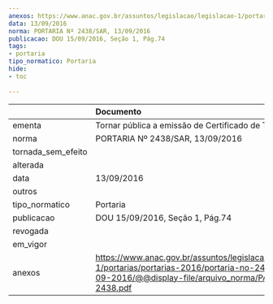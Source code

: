 ```yaml
---
anexos: https://www.anac.gov.br/assuntos/legislacao/legislacao-1/portarias/portarias-2016/portaria-no-2438-sar-13-09-2016/@@display-file/arquivo_norma/PA2016-2438.pdf
data: 13/09/2016
norma: PORTARIA Nº 2438/SAR, 13/09/2016
publicacao: DOU 15/09/2016, Seção 1, Pág.74
tags:
- portaria
tipo_normatico: Portaria
hide: 
- toc 
 
---
```


|                    | Documento                                                                                                                                                      |
|:-------------------|:---------------------------------------------------------------------------------------------------------------------------------------------------------------|
| ementa             | Tornar pública a emissão de Certificado de Tipo (CT).                                                                                                          |
| norma              | PORTARIA Nº 2438/SAR, 13/09/2016                                                                                                                               |
| tornada_sem_efeito |                                                                                                                                                                |
| alterada           |                                                                                                                                                                |
| data               | 13/09/2016                                                                                                                                                     |
| outros             |                                                                                                                                                                |
| tipo_normatico     | Portaria                                                                                                                                                       |
| publicacao         | DOU 15/09/2016, Seção 1, Pág.74                                                                                                                                |
| revogada           |                                                                                                                                                                |
| em_vigor           |                                                                                                                                                                |
| anexos             | https://www.anac.gov.br/assuntos/legislacao/legislacao-1/portarias/portarias-2016/portaria-no-2438-sar-13-09-2016/@@display-file/arquivo_norma/PA2016-2438.pdf |